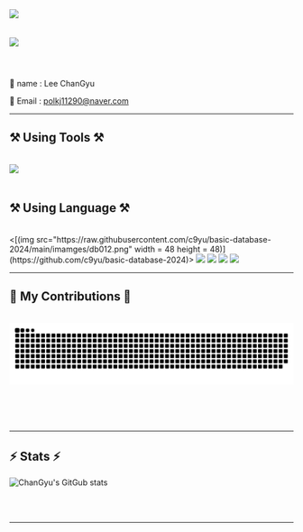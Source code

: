 <img align="left" src="https://visitor-badge.laobi.icu/badge?page_id=c9yu.c9yu" />

<h1>
    <img src="https://capsule-render.vercel.app/api?type=cylinder&color=314259&height=170&section=header&text=Hi%20There!%20%20I'm%20ChanGyu&fontSize=19&fontColor=FFFFFF" />
</h1>

<br/>

<div align="left">
 
 🔭 name : Lee ChanGyu
 
 🌱 Email : polkj11290@naver.com

 <hr/>
 
<h2 align="left">⚒️ Using Tools ⚒️</h2>
<br/>
<div align="left">
    <img src="https://skillicons.dev/icons?i=html,css,visualstudio,vscode,github" />
</div>

<br/>

<h2 align="left">⚒️ Using Language ⚒️</h2>
<br/>
<div align="left"> 
    <[(img src="https://raw.githubusercontent.com/c9yu/basic-database-2024/main/imamges/db012.png" width = 48 height = 48)](https://github.com/c9yu/basic-database-2024)>
    <img src="https://skillicons.dev/icons?i=python" >
    <img src="https://skillicons.dev/icons?i=c" >
    <img src="https://skillicons.dev/icons?i=cpp" >
    <img src="https://skillicons.dev/icons?i=cs" >
    
</div>

<hr/>

<div align="left">
  <h2>🐍 My Contributions 🐍</h2>
  <br>
  <img src="https://raw.githubusercontent.com/Platane/snk/output/github-contribution-grid-snake.svg" />
  
  <br/><br/><br/>
</div>

<hr/>

<h2 align="left">⚡ Stats ⚡</h2>

![ChanGyu's GitGub stats](https://github-readme-stats.vercel.app/api?username=c9yu&show_icons=true&theme=transparent)

<br/><br/>

<hr/>

<br/>
